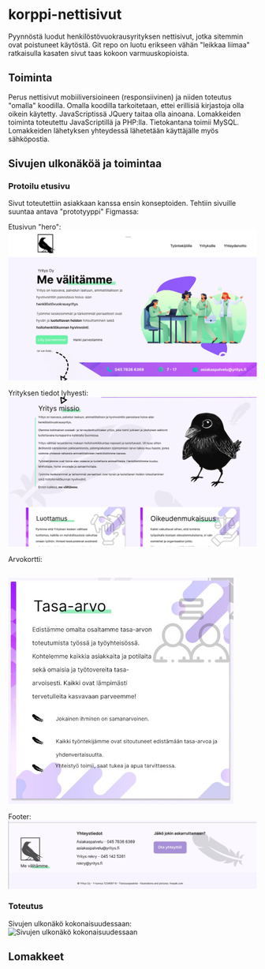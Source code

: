 # korppi-nettisivut
Pyynnöstä luodut henkilöstövuokrausyrityksen nettisivut, jotka sitemmin ovat poistuneet käytöstä.
Git repo on luotu erikseen vähän "leikkaa liimaa" ratkaisulla kasaten sivut taas kokoon varmuuskopioista.
## Toiminta
Perus nettisivut mobiiliversioineen (responsiivinen) ja niiden toteutus "omalla" koodilla. Omalla koodilla tarkoitetaan, ettei erillisiä kirjastoja olla oikein käytetty. JavaScriptissä JQuery taitaa olla ainoana.
Lomakkeiden toiminta toteutettu JavaScriptillä ja PHP:lla. Tietokantana toimii MySQL.
Lomakkeiden lähetyksen yhteydessä lähetetään käyttäjälle myös sähköpostia.
## Sivujen ulkonäköä ja toimintaa
### Protoilu etusivu
Sivut toteutettiin asiakkaan kanssa ensin konseptoiden. Tehtiin sivuille suuntaa antava "prototyyppi" Figmassa:

Etusivun "hero":
![Sivujen etusivua kuva 1 Figmasta](https://raw.githubusercontent.com/Nyyri/korppi-nettisivut/main/readme/figma/figma_etusivu_1.JPG)

Yrityksen tiedot lyhyesti:
![Sivujen etusivua kuva 2 Figmasta](https://raw.githubusercontent.com/Nyyri/korppi-nettisivut/main/readme/figma/figma_etusivu_2.JPG)

Arvokortti:
##
![Sivujen etusivua kuva 3 Figmasta](https://raw.githubusercontent.com/Nyyri/korppi-nettisivut/main/readme/figma/figma_etusivu_3.JPG)

Footer:
![Sivujen etusivua kuva 4 Figmasta](https://raw.githubusercontent.com/Nyyri/korppi-nettisivut/main/readme/figma/figma_etusivu_4.JPG)

### Toteutus
Sivujen ulkonäkö kokonaisuudessaan:
![Sivujen ulkonäkö kokonaisuudessaan](https://raw.githubusercontent.com/Nyyri/korppi-nettisivut/main/readme/gifs/sivut.gif)
## Lomakkeet
